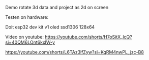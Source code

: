Demo rotate 3d data and project as 2d on screen

Testen on hardware:

Doit esp32 dev kit v1
oled ssd1306 128x64

Video on youtube: https://youtube.com/shorts/H7oSitX_lcQ?si=40QM6LOnt6kxlW-y

https://youtube.com/shorts/L6TAz3lfZyw?si=KqRM4nwPL_jzc-B8
